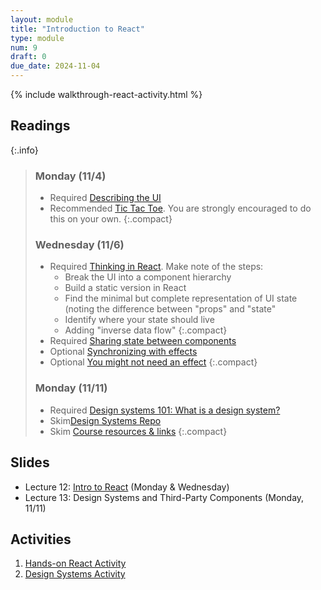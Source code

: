```yaml
---
layout: module
title: "Introduction to React"
type: module
num: 9
draft: 0
due_date: 2024-11-04
---
```


{% include walkthrough-react-activity.html %}

## Readings

{:.info}
> ### Monday (11/4)
> * <span class="update">Required</span> <a href="https://react.dev/learn/describing-the-ui" target="_blank">Describing the UI</a>
> * <span class="update">Recommended</span> <a href="https://beta.reactjs.org/learn/tutorial-tic-tac-toe" target="_blank">Tic Tac Toe</a>. You are strongly encouraged to do this on your own.
> {:.compact}
> 
> ### Wednesday (11/6)
> * <span class="update">Required</span> <a href="https://beta.reactjs.org/learn/thinking-in-react" target="_blank">Thinking in React</a>. Make note of the steps:
>     * Break the UI into a component hierarchy
>     * Build a static version in React 
>     * Find the minimal but complete representation of UI state (noting the difference between "props" and "state"
>     * Identify where your state should live
>     * Adding "inverse data flow"
>     {:.compact}
> * <span class="update">Required</span> <a href="https://beta.reactjs.org/learn/sharing-state-between-components" target="_blank">Sharing state between components</a>
> * <span class="update">Optional</span>  <a href="https://beta.reactjs.org/learn/synchronizing-with-effects" target="_blank">Synchronizing with effects</a>
> * <span class="update">Optional</span> <a href="https://beta.reactjs.org/learn/you-might-not-need-an-effect" target="_blank">You might not need an effect</a>
> {:.compact}
>
> ### Monday (11/11)
> * <span class="update">Required</span> <a href="https://www.figma.com/blog/design-systems-101-what-is-a-design-system/" target="_blank">Design systems 101: What is a design system?</a>
> * <span class="update">Skim</span><a href="https://designsystemsrepo.com/design-systems/" target="_blank">Design Systems Repo</a>
> * <span class="update">Skim</span> [Course resources & links](../resources/design)
> {:.compact}

## Slides
* Lecture 12: <a href="https://docs.google.com/presentation/d/1SZTCjDpey1k4EGUYFBz-mWUIulUnc3nD/edit?usp=sharing&ouid=113376576186080604800&rtpof=true&sd=true" target="_blank">Intro to React</a> (Monday & Wednesday)
* Lecture 13: Design Systems and Third-Party Components (Monday, 11/11)

## Activities

1. [Hands-on React Activity](../activities/react-activity)
1. [Design Systems Activity](../activities/design-systems)
